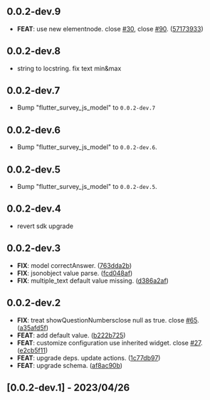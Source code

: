 ## 0.0.2-dev.9

 - **FEAT**: use new elementnode. close [#30](https://github.com/Goxiaoy/flutter_survey_js/issues/30), close [#90](https://github.com/Goxiaoy/flutter_survey_js/issues/90). ([57173933](https://github.com/Goxiaoy/flutter_survey_js/commit/571739335035a080b3624008f9ebf575d6980626))

## 0.0.2-dev.8

 - string to locstring. fix text min&max

## 0.0.2-dev.7

 - Bump "flutter_survey_js_model" to `0.0.2-dev.7`

## 0.0.2-dev.6

 - Bump "flutter_survey_js_model" to `0.0.2-dev.6`.

## 0.0.2-dev.5

 - Bump "flutter_survey_js_model" to `0.0.2-dev.5`.

## 0.0.2-dev.4

 - revert sdk upgrade

## 0.0.2-dev.3

 - **FIX**: model correctAnswer. ([763dda2b](https://github.com/Goxiaoy/flutter_survey_js/commit/763dda2b8f91f13e87f7f624f94c98b50d826929))
 - **FIX**: jsonobject value parse. ([fcd048af](https://github.com/Goxiaoy/flutter_survey_js/commit/fcd048af1025bcb66f5dc59f85743bf1b640d759))
 - **FIX**: multiple_text default value missing. ([d386a2af](https://github.com/Goxiaoy/flutter_survey_js/commit/d386a2af1c8e8736a9ef05e89df3aaab399b18fe))

## 0.0.2-dev.2

 - **FIX**: treat showQuestionNumbersclose null as true.  close [#65](https://github.com/Goxiaoy/flutter_survey_js/issues/65). ([a35afd5f](https://github.com/Goxiaoy/flutter_survey_js/commit/a35afd5f25f245eb97fd9beb78ba09a86b3779be))
 - **FEAT**: add default value. ([b222b725](https://github.com/Goxiaoy/flutter_survey_js/commit/b222b7259fdc94ed817d8ad205f1d1afa53de437))
 - **FEAT**: customize configuration use inherited widget. close [#27](https://github.com/Goxiaoy/flutter_survey_js/issues/27). ([e2cb5f11](https://github.com/Goxiaoy/flutter_survey_js/commit/e2cb5f11f6fbe63fbf3eba8e454e7f3941fb4493))
 - **FEAT**: upgrade deps. update actions. ([1c77db97](https://github.com/Goxiaoy/flutter_survey_js/commit/1c77db97f33a30cb16378803ce2b11e9283063ec))
 - **FEAT**: upgrade schema. ([af8ac90b](https://github.com/Goxiaoy/flutter_survey_js/commit/af8ac90bafb4f24bca7c4ad17b8f2013531e8824))

## [0.0.2-dev.1] - 2023/04/26